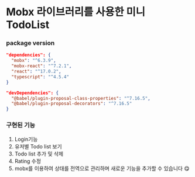 # Mobx 라이브러리를 사용한 미니 TodoList

### package version
```json
"dependencies": {
  "mobx": "^6.3.9",
  "mobx-react": "^7.2.1",
  "react": "^17.0.2",
  "typescript": "^4.5.4"
}

"devDependencies": {
  "@babel/plugin-proposal-class-properties": "^7.16.5",
  "@babel/plugin-proposal-decorators": "^7.16.5"
}
```

### 구현된 기능
1. Login기능
2. 유저별 Todo list 보기
3. Todo list 추가 및 삭제
4. Rating 수정
5. mobx를 이용하여 상태를 전역으로 관리하며 새로운 기능을 추가할 수 있습니다 😋
